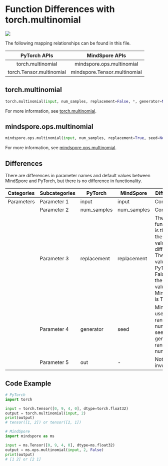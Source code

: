 # Function Differences with torch.multinomial

<a href="https://gitee.com/mindspore/docs/blob/r2.0/docs/mindspore/source_en/note/api_mapping/pytorch_diff/multinomial.md" target="_blank"><img src="https://mindspore-website.obs.cn-north-4.myhuaweicloud.com/website-images/r2.0/resource/_static/logo_source_en.png"></a>

The following mapping relationships can be found in this file.

|     PyTorch APIs          |      MindSpore APIs           |
| :-------------------:     | :-----------------------:     |
| torch.multinomial         | mindspore.ops.multinomial     |
| torch.Tensor.multinomial  | mindspore.Tensor.multinomial  |

## torch.multinomial

```python
torch.multinomial(input, num_samples, replacement=False, *, generator=None, out=None)
```

For more information, see [torch.multinomial](https://pytorch.org/docs/1.8.1/generated/torch.multinomial.html).

## mindspore.ops.multinomial

```python
mindspore.ops.multinomial(input, num_samples, replacement=True, seed=None)
```

For more information, see [mindspore.ops.multinomial](https://www.mindspore.cn/docs/en/master/api_python/ops/mindspore.ops.multinomial.html).

## Differences

There are differences in parameter names and default values between MindSpore and PyTorch, but there is no difference in functionality.

| Categories | Subcategories | PyTorch      | MindSpore     | Differences   |
| ---------- | ------------- | ------------ | ---------     | ------------- |
| Parameters | Parameter 1   | input        | input         | Consistent    |
|            | Parameter 2   | num_samples  | num_samples   | Consistent    |
|            | Parameter 3   | replacement  | replacement   | The functionality is the same, the default values are different. The default value for PyTorch is False and the default value for MindSpore is True  |
|            | Parameter 4   | generator    | seed          | MindSpore uses a random number seed to generate random numbers |
|            | Parameter 5   | out          | -             | Not involved  |

## Code Example

```python
# PyTorch
import torch

input = torch.tensor([0, 9, 4, 0], dtype=torch.float32)
output = torch.multinomial(input, 2)
print(output)
# tensor([1, 2]) or tensor([2, 1])

# MindSpore
import mindspore as ms

input = ms.Tensor([0, 9, 4, 0], dtype=ms.float32)
output = ms.ops.multinomial(input, 2, False)
print(output)
# [1 2] or [2 1]
```
